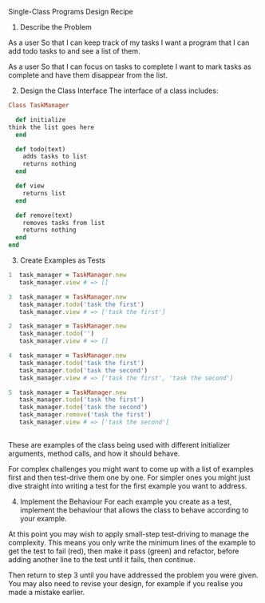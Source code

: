 Single-Class Programs Design Recipe
1. Describe the Problem

As a user
So that I can keep track of my tasks
I want a program that I can add todo tasks to and see a list of them.

As a user
So that I can focus on tasks to complete
I want to mark tasks as complete and have them disappear from the list.

2. Design the Class Interface
The interface of a class includes:
```ruby
Class TaskManager

  def initialize
think the list goes here
  end

  def todo(text)
    adds tasks to list
    returns nothing
  end

  def view
    returns list
  end 

  def remove(text)
    removes tasks from list
    returns nothing
  end
end
```

3. Create Examples as Tests
```ruby
1  task_manager = TaskManager.new
   task_manager.view # => []

3  task_manager = TaskManager.new
   task_manager.todo('task the first')
   task_manager.view # => ['task the first']

2  task_manager = TaskManager.new
   task_manager.todo('')
   task_manager.view # => []

4  task_manager = TaskManager.new
   task_manager.todo('task the first')
   task_manager.todo('task the second')
   task_manager.view # => ['task the first', 'task the second']

5  task_manager = TaskManager.new
   task_manager.todo('task the first')
   task_manager.todo('task the second')
   task_manager.remove('task the first')
   task_manager.view # => ['task the second']
 
```
These are examples of the class being used with different initializer arguments, method calls, and how it should behave.

For complex challenges you might want to come up with a list of examples first and then test-drive them one by one. For simpler ones you might just dive straight into writing a test for the first example you want to address.

4. Implement the Behaviour
For each example you create as a test, implement the behaviour that allows the class to behave according to your example.

At this point you may wish to apply small-step test-driving to manage the complexity. This means you only write the minimum lines of the example to get the test to fail (red), then make it pass (green) and refactor, before adding another line to the test until it fails, then continue.

Then return to step 3 until you have addressed the problem you were given. You may also need to revise your design, for example if you realise you made a mistake earlier.